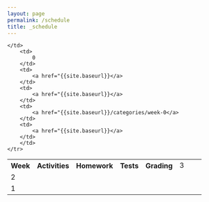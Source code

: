 ```yaml
---
layout: page
permalink: /schedule
title: _schedule
---
```


<table>
    <tr>
     <th>Week</th>
     <th>Activities</th>
     <th>Homework</th>
     <th>Tests</th>
     <th>Grading</th>

   </td>
        <td>
            3
        </td>
        <td>
            <a href="{{site.baseurl}}N/A</a>
        </td>
        <td>
            <a href="{{site.baseurl}}N/A</a>
        </td>
        <td>
            <a href="{{site.baseurl}}/categories/week-3</a>
        </td>
        <td>
            <a href="{{site.baseurl}}N/A</a>
        </td>
        </td>
    </tr>


   </td>
        <td>
            2
        </td>
        <td>
            <a href="{{site.baseurl}}</a>
        </td>
        <td>
            <a href="{{https://orlando-c.github.io/que-pro/categories/#APWH}}/categories/APWH</a>
        </td>
        <td>
            <a href="{{https://github.com/Orlando-c/que-pro/issues/3}}/categories/week-2</a>
        </td>
        <td>
            <a href="{{https://github.com/Orlando-c/que-pro/issues/3}}/Week 2 grading</a>
        </td>
        </td>
    </tr>


   </td>
        <td>
            1
        </td>
        <td>
            <a href="{{site.baseurl}}</a>
        </td>
        <td>
            <a href="{{site.baseurl}}</a>
        </td>
        <td>
            <a href="{{https://github.com/Orlando-c/que-pro/issues/2}}/categories/week-1</a>
        </td>
        <td>
            <a href="{{https://github.com/Orlando-c/que-pro/issues/2}}/Week 1 grading</a>
        </td>
        </td>
    </tr>
    

    </td>
        <td>
            0 
        </td>
        <td>
            <a href="{{site.baseurl}}</a>
        </td>
        <td>
            <a href="{{site.baseurl}}</a>
        </td>
        <td>
            <a href="{{site.baseurl}}/categories/week-0</a>
        </td>
        <td>
            <a href="{{site.baseurl}}</a>
        </td>
        </td>
    </tr>
    
</table>